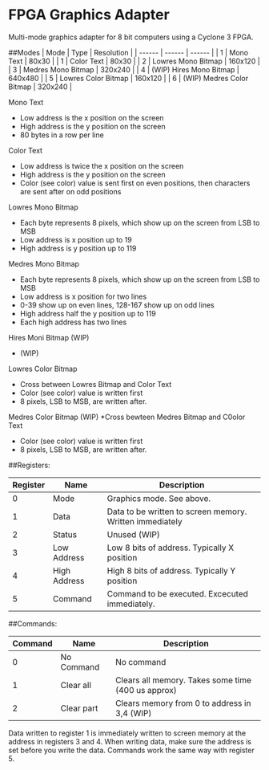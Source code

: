 # FPGA Graphics Adapter

Multi-mode graphics adapter for 8 bit computers using a Cyclone 3 FPGA.


##Modes
| Mode | Type | Resolution |
| ------ | ------ | ------ |
| 1 | Mono Text | 80x30 |
| 1 | Color Text | 80x30 |
| 2 | Lowres Mono Bitmap | 160x120 |
| 3 | Medres Mono Bitmap | 320x240 |
| 4 | (WIP) Hires Mono Bitmap | 640x480 |
| 5 | Lowres Color Bitmap | 160x120 |
| 6 | (WIP) Medres Color Bitmap | 320x240 |

Mono Text
* Low address is the x position on the screen
* High address is the y position on the screen
* 80 bytes in a row per line

Color Text
* Low address is twice the x position on the screen
* High address is the y position on the screen
* Color (see color) value is sent first on even positions, then characters are sent after on odd positions

Lowres Mono Bitmap
* Each byte represents 8 pixels, which show up on the screen from LSB to MSB
* Low address is x position up to 19
* High address is y position up to 119

Medres Mono Bitmap
* Each byte represents 8 pixels, which show up on the screen from LSB to MSB
* Low address is x position for two lines
* 0-39 show up on even lines, 128-167 show up on odd lines
* High address half the y position up to 119
* Each high address has two lines

Hires Moni Bitmap (WIP)
* (WIP)

Lowres Color Bitmap
* Cross between Lowres Bitmap and Color Text
* Color (see color) value is written first
* 8 pixels, LSB to MSB, are written after.

Medres Color Bitmap (WIP)
*Cross bewteen Medres Bitmap and C0olor Text
* Color (see color) value is written first
* 8 pixels, LSB to MSB, are written after.

##Registers:

| Register | Name | Description |
| ------ | ------ | ------ |
| 0 | Mode | Graphics mode. See above. |
| 1 | Data | Data to be written to screen memory. Written immediately |
| 2 | Status | Unused (WIP) |
| 3 | Low Address | Low 8 bits of address. Typically X position |
| 4 | High Address | High 8 bits of address. Typically Y position |
| 5 | Command | Command to be executed. Excecuted immediately. |


##Commands:

| Command | Name | Description |
| ------ | ------ | ------ |
| 0 | No Command | No command |
| 1 | Clear all | Clears all memory. Takes some time (400 us approx) |
| 2 | Clear part | Clears memory from 0 to address in 3,4 (WIP) |

Data written to register 1 is immediately written to screen memory at the address
in registers 3 and 4. When writing data, make sure the address is set before you
write the data. Commands work the same way with register 5.